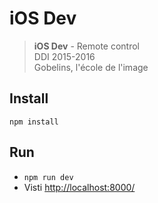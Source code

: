 # iOS Dev

> **iOS Dev** - Remote control  
> DDI 2015-2016  
> Gobelins, l'école de l'image  

## Install

`npm install`

## Run

- `npm run dev`  
- Visti [http://localhost:8000/]()
